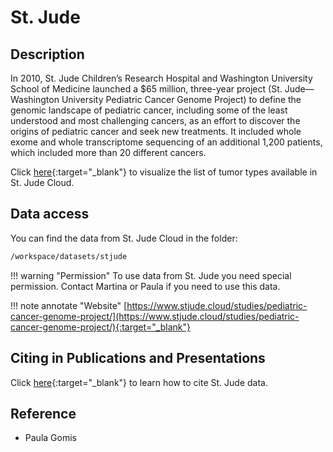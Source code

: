 # St. Jude

## Description
In 2010, St. Jude Children’s Research Hospital and Washington University School of Medicine launched a $65 million, three-year project (St. Jude—Washington University Pediatric Cancer Genome Project) to define the genomic landscape of pediatric cancer, including some of the least understood and most challenging cancers, as an effort to discover the origins of pediatric cancer and seek new treatments. It included whole exome and whole transcriptome sequencing of an additional 1,200 patients, which included more than 20 different cancers.


Click [here](https://platform.stjude.cloud/data/diseases/tumor){:target="_blank"} to visualize the list of tumor types available in St. Jude Cloud. 


## Data access
You can find the data from St. Jude Cloud in the folder:
```bash 
/workspace/datasets/stjude
```

!!! warning "Permission"
	To use data from St. Jude  you need special permission. Contact Martina or Paula if you need to use this data. 


!!! note annotate "Website" 
	[https://www.stjude.cloud/studies/pediatric-cancer-genome-project/](https://www.stjude.cloud/studies/pediatric-cancer-genome-project/){:target="_blank"}

## Citing in Publications and Presentations

Click [here](https://university.stjude.cloud/docs/citing-stjude-cloud/){:target="_blank"} to learn how to cite St. Jude data.


## Reference
- Paula Gomis


